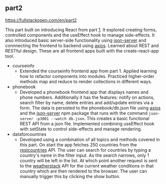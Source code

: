 ## part2
https://fullstackopen.com/en/part2

This part built on introducing React from part [1](https://github.com/jamessl154/fullstackopen/tree/main/part1). It explored creating forms, controlled components and the useEffect hook to manage side-effects. It also introduced basic server-side functionality using [json-server](https://github.com/typicode/json-server) and connnecting the frontend to backend using [axios](https://github.com/axios/axios). Learned about REST and RESTful design. These are all frontend apps built with the create-react-app tool.

- courseinfo
  - Extended the courseinfo frontend app from part 1. Applied learning how to refactor components into modules. Practiced higher-order methods map and reduce to render collections in different ways.
- phonebook
  - Developed a phonebook frontend app that displays names and phone numbers. Additionally it has the features: notify on actions, search filter by name, delete entries and add/update entries via a form. The data is persisted to the phonebook/db.json file using [axios](https://github.com/axios/axios) and the [json-server](https://github.com/typicode/json-server) npm package that runs with the command ```json-server -p3001 --watch db.json```. This creates a basic functional REST API from a json file. Implemented combining useEffect hook with setState to control side-effects and manage rendering.
- dataforcountries
  - Developed using a combination of all topics and methods covered in this part. On start the app fetches 250 countries from the [restcountries](https://restcountries.com/) API. The user can search for countries by typing a country's name in the filter input. As the search narrows, only 1 country will be left in the list. At which point another request is sent to the [weatherstack](http://api.weatherstack.com/current) API for the current weather conditions in that country which are then rendered to the browser. The user can manually trigger this by clicking the show button.